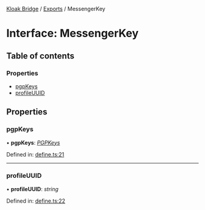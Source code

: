 [Kloak Bridge](../README.md) / [Exports](../modules.md) / MessengerKey

# Interface: MessengerKey

## Table of contents

### Properties

- [pgpKeys](messengerkey.md#pgpkeys)
- [profileUUID](messengerkey.md#profileuuid)

## Properties

### pgpKeys

• **pgpKeys**: [*PGPKeys*](pgpkeys.md)

Defined in: [define.ts:21](https://github.com/CoNET-project/kloak-bridge/blob/a780fc0/src/define.ts#L21)

___

### profileUUID

• **profileUUID**: *string*

Defined in: [define.ts:22](https://github.com/CoNET-project/kloak-bridge/blob/a780fc0/src/define.ts#L22)
